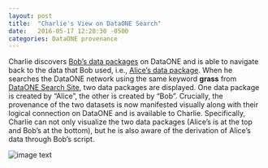 ```yaml
---
layout: post
title:  "Charlie's View on DataONE Search"
date:   2016-05-17 12:20:30 -0500
categories: DataONE provenance
---
```

Charlie discovers [Bob’s data packages](https://search-sandbox-2.test.dataone.org/#view/metadata_07277c1f-b2c2-467c-8aa2-792863524a21.xml) on DataONE and is able to navigate back to the
data that Bob used, i.e., [Alice’s data package](https://search-sandbox-2.test.dataone.org/#view/metadata_e859d2dd-c5e6-4ec6-892f-1b00bb6f8f65.xml). When he searches
the DataONE network using the same keyword **grass** from [DataONE Search Site](https://search-sandbox-2.test.dataone.org),
two data packages are displayed. One
data package is created by “Alice”, the other is created by “Bob”. Crucially,
the provenance of the two datasets is now manifested visually along with their logical
connection on DataONE and is available to Charlie. Specifically, Charlie can not only visualize the two data packages (Alice’s is at the top and Bob’s at the bottom), but he is also aware of the derivation of
Alice’s data through Bob’s script.

![image text]({{site.baseurl}}/img/charlie-view.jpg "Charlie's View")
